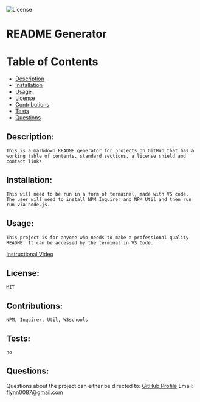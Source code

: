 ![License](https://img.shields.io/badge/License-MIT-green.svg "License Badge")

# README Generator

# Table of Contents

- [Description](#description)
- [Installation](#installation)
- [Usage](#usage)
- [License](#license)
- [Contributions](#contributions)
- [Tests](#tests)
- [Questions](#questions)

## Description:

    This is a markdown README generator for projects on GitHub that has a working table of contents, standard sections, a license shield and contact links

## Installation:

    This will need to be run in a form of termainal, made with VS code. The user will need to install NPM Inquirer and NPM Util and then run run via node.js.

## Usage:

    This project is for anyone who needs to make a professional quality README. It can be accessed by the terminal in VS Code.

[Instructional Video](./usage_instrucional_video.mp4)

## License:

    MIT

## Contributions:

    NPM, Inquirer, Util, W3schools

## Tests:

    no

## Questions:

Questions about the project can either be directed to:
[GitHub Profile](https://github.com/flynn0087)
Email: flynn0087@gmail.com
